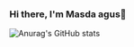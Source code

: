 ### Hi there, I'm Masda agus👋

<!-- [![Anurag's GitHub stats](https://github-readme-stats.vercel.app/api?username=masdaagus)](https://github.com/masdaagus/github-readme-stats) -->


![Anurag's GitHub stats](https://github-readme-stats.vercel.app/api?username=masdaagus&show_icons=true)
